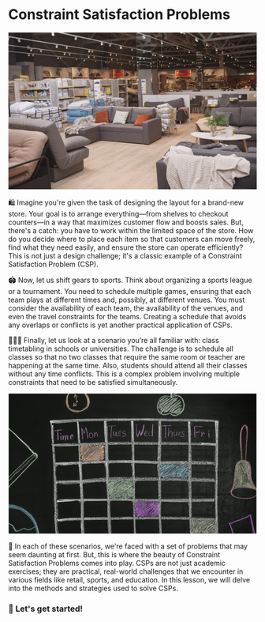 # Constraint Satisfaction Problems

<p align="center">
  <img src="../../images/store-layout.png" />
</p>

🛍️ Imagine you're given the task of designing the layout for a brand-new store. Your goal is to arrange everything—from shelves to checkout counters—in a way that maximizes customer flow and boosts sales. But, there's a catch: you have to work within the limited space of the store. How do you decide where to place each item so that customers can move freely, find what they need easily, and ensure the store can operate efficiently? This is not just a design challenge; it's a classic example of a Constraint Satisfaction Problem (CSP).

🏟️ Now, let us shift gears to sports. Think about organizing a sports league or a tournament. You need to schedule multiple games, ensuring that each team plays at different times and, possibly, at different venues. You must consider the availability of each team, the availability of the venues, and even the travel constraints for the teams. Creating a schedule that avoids any overlaps or conflicts is yet another practical application of CSPs.

🧑🏾‍🏫 Finally, let us look at a scenario you’re all familiar with: class timetabling in schools or universities. The challenge is to schedule all classes so that no two classes that require the same room or teacher are happening at the same time. Also, students should attend all their classes without any time conflicts. This is a complex problem involving multiple constraints that need to be satisfied simultaneously.

<p align="center">
  <img src="../../images/class-timetable.png" />
</p>


🧩 In each of these scenarios, we're faced with a set of problems that may seem daunting at first. But, this is where the beauty of Constraint Satisfaction Problems comes into play. CSPs are not just academic exercises; they are practical, real-world challenges that we encounter in various fields like retail, sports, and education. In this lesson, we will delve into the methods and strategies used to solve CSPs. 


### 🚀 Let's get started!